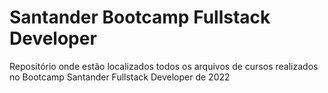 # Santander Bootcamp Fullstack Developer
Repositório onde estão localizados todos os arquivos de cursos realizados no Bootcamp Santander Fullstack Developer de 2022

